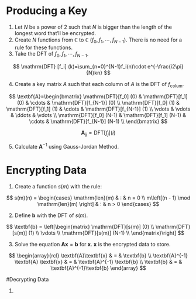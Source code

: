# Producing a Key

1. Let $N$ be a power of $2$ such that $N$ is bigger than the length of the longest word that’ll be encrypted.
2. Create $N$ functions from $\mathbb{C}$ to $\mathbb{C}$ ($f_0, f_1, \cdots, f_{N-1}$). There is no need for a rule for these functions.
3. Take the $\mathrm{DFT}$ of $f_0, f_1, \cdots, f_{N-1}$.

$$
\mathrm{DFT} [f_i] (k)=\sum_{n=0}^{N-1}f_i(n)\cdot e^{-\frac{i2\pi}{N}kn}
$$

4. Create a key matrix $A$ such that each column of $A$ is the $\mathrm{DFT}$ of $f_{\mathrm{colum}}$.

$$
\textbf{A}=\begin{bmatrix}
\mathrm{DFT}[f_0] (0) & \mathrm{DFT}[f_1] (0) & \cdots & \mathrm{DFT}[f_{N-1}] (0) \\
\mathrm{DFT}[f_0] (1) & \mathrm{DFT}[f_1] (1) & \cdots & \mathrm{DFT}[f_{N-1}] (1) \\
\vdots & \vdots & \ddots & \vdots \\
\mathrm{DFT}[f_0] (N-1) & \mathrm{DFT}[f_1] (N-1) & \cdots & \mathrm{DFT}[f_{N-1}] (N-1) \\
\end{bmatrix}
$$

$$
\textbf{A}_{ij}=\mathrm{DFT}[f_j] (i)
$$

5. Calculate $\textbf{A}^{-1}$ using Gauss-Jordan Method.

# Encrypting Data

1. Create a function $s(m)$ with the rule:

$$
s(m)(n) = \begin{cases}
\mathrm{len}(m) & : & n = 0 \\
m\left[(n - 1) \mod \mathrm{len}(m) \right] & : & n > 0
\end{cases}
$$

2. Define $\textbf{b}$ with the $\mathrm{DFT}$ of $s(m)$.

$$
\textbf{b} = \left[\begin{matrix}
\mathrm{DFT}[s(m)] (0) \\
\mathrm{DFT}[s(m)] (1) \\
\vdots \\
\mathrm{DFT}[s(m)] (N-1) \\
\end{matrix}\right]
$$

3. Solve the equation $\textbf{A}\textbf{x}=\textbf{b}$ for $\textbf{x}$. $\textbf{x}$ is the encrypted data to store.

$$
\begin{array}{rcl}
\textbf{A}\textbf{x} & = & \textbf{b} \\
\textbf{A}^{-1} \textbf{A} \textbf{x} & = & \textbf{A}^{-1} \textbf{b} \\
\textbf{b} & = & \textbf{A}^{-1}\textbf{b}
\end{array}
$$

#Decrypting Data

1. 
